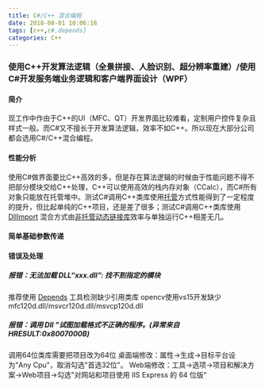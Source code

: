 ```yaml
---
title: C#/C++ 混合编程
date: 2018-08-01 10:06:18
tags: [c++,c#,depends]
categories: C++
---
```

### 使用C++开发算法逻辑（全景拼接、人脸识别、超分辨率重建）/使用C#开发服务端业务逻辑和客户端界面设计（WPF）
<!-- more -->
#### 简介
现工作中作由于C++的UI（MFC、QT）开发界面比较难看，定制用户控件复杂且样式一般。而C#又不擅长于开发算法逻辑，效率不如C++。所以现在大部分公司都会选用C#/C++混合编程。
#### 性能分析
使用C#做界面要比C++高效的多，但是存在算法逻辑的时候由于性能问题不得不把部分模块交给C++处理，C++可以使用高效的栈内存对象（CCalc），而C#所有对象只能放在托管堆中。测试C#调用C++类库使用[托管](https://baike.baidu.com/item/%E6%89%98%E7%AE%A1/3967693)方式性能得到了一定程度的提升，但比起单纯的C++项目，还是差了很多；测试C#调用C++类库使用 [DllImport](https://docs.microsoft.com/en-us/dotnet/api/system.runtime.interopservices.dllimportattribute?redirectedfrom=MSDN&view=netframework-4.8) 混合方式由[非托管动态链接库](https://baike.baidu.com/item/%E9%9D%9E%E6%89%98%E7%AE%A1/7967564)效率与单独运行C++相差无几。
#### 简单基础参数传递

#### 错误及处理
##### 报错：无法加载 DLL“xxx.dll”: 找不到指定的模块
推荐使用 [Depends](http://www.dependencywalker.com/) 工具检测缺少引用类库
opencv使用vs15开发缺少mfc120d.dll/msvcr120d.dll/msvcp120d.dll
##### 报错：调用 Dll "试图加载格式不正确的程序。(异常来自 HRESULT:0x8007000B)
调用64位类库需要把项目改为64位
桌面端修改：属性→生成→目标平台设为"Any Cpu"，取消勾选"首选32位"。
Web端修改：工具→选项→项目和解决方案→Web项目→勾选"对网站和项目使用 IIS Express 的 64 位版"